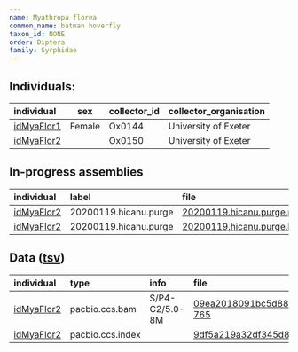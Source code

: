 ```yaml
---
name: Myathropa florea
common_name: batman hoverfly
taxon_id: NONE
order: Diptera
family: Syrphidae
---
```


## Individuals:

| individual | sex | collector_id | collector_organisation |
| :--------- | :-: | :----------- | :--------------------- |
| [idMyaFlor1](idMyaFlor1.md) | Female | Ox0144 | University of Exeter |
| [idMyaFlor2](idMyaFlor2.md) |  | Ox0150 | University of Exeter |

## In-progress assemblies

| individual | label | file |
| :--------- | :---- | :--- |
| [idMyaFlor2](idMyaFlor2.md) | 20200119.hicanu.purge | [20200119.hicanu.purge.prim.fasta.gz](https://darwin.cog.sanger.ac.uk/insects/Myathropa_florea/idMyaFlor2/assemblies/working/20200119.hicanu.purge/20200119.hicanu.purge.prim.fasta.gz) |
| [idMyaFlor2](idMyaFlor2.md) | 20200119.hicanu.purge | [20200119.hicanu.purge.htig.fasta.gz](https://darwin.cog.sanger.ac.uk/insects/Myathropa_florea/idMyaFlor2/assemblies/working/20200119.hicanu.purge/20200119.hicanu.purge.htig.fasta.gz) |

## Data ([tsv](Myathropa_florea_data.tsv))

| individual | type | info | file |
| :--------- | :--- | :--- | :--- |
| [idMyaFlor2](idMyaFlor2.md) | pacbio.ccs.bam | S/P4-C2/5.0-8M | [09ea2018091bc5d888e7011fae293124-765](https://darwin.cog.sanger.ac.uk/insects/Myathropa_florea/idMyaFlor2/genomic_data/pacbio/m64089_191127_132814.bc1020_BAK8B_OA--bc1020_BAK8B_OA.ccs.bam) |
| [idMyaFlor2](idMyaFlor2.md) | pacbio.ccs.index |  | [9df5a219a32df345d8ce392aff03d437](https://darwin.cog.sanger.ac.uk/insects/Myathropa_florea/idMyaFlor2/genomic_data/pacbio/m64089_191127_132814.bc1020_BAK8B_OA--bc1020_BAK8B_OA.ccs.bam.pbi) |
